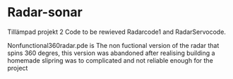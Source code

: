 # Radar-sonar
Tillämpad projekt 2
Code to be rewieved Radarcode1 and RadarServocode.



Nonfunctional360radar.pde is The non fuctional version of the radar that spins 360 degres, this version was abandoned after realising building a homemade slipring was to complicated and not reliable enough for the project

